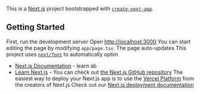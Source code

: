 This is a [Next.js](https://nextjs.org/) project bootstrapped with [`create-next-app`](https://github.com/vercel/next.js/tree/canary/packages/create-next-app).

## Getting Started
First, run the development server
Open [http://localhost:3000](http://localhost:3000) 
You can start editing the page by modifying `app/page.tsx`. The page auto-updates 
This project uses [`next/font`](https://nextjs.org/docs/basic-features/font-optimization) to automatically optim
- [Next.js Documentation](https://nextjs.org/docs) - learn ab
- [Learn Next.js](https://nextjs.org/learn) -
You can check out [the Next.js GitHub repository](https://github.com/vercel/next.js/) 
The easiest way to deploy your Next.js app is to use the [Vercel Platform](https://vercel.com/new?utm_medium=default-template&filter=next.js&utm_source=create-next-app&utm_campaign=create-next-app-readme) from the creators of Next.js
Check out our [Next.js deployment documentation](https://nextjs.org/docs/deployment) 
